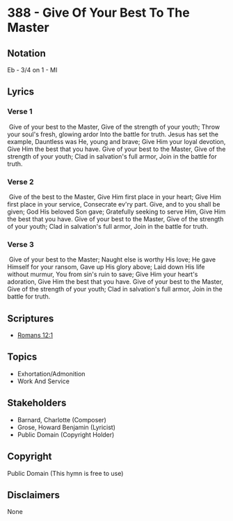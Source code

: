 # 388 - Give Of Your Best To The Master

## Notation

Eb - 3/4 on 1 - MI

## Lyrics

### Verse 1

 Give of your best to the Master, Give of the strength of your youth; Throw your soul's fresh, glowing ardor Into the battle for truth. Jesus has set the example, Dauntless was He, young and brave; Give Him your loyal devotion, Give Him the best that you have. Give of your best to the Master, Give of the strength of your youth; Clad in salvation's full armor, Join in the battle for truth.

### Verse 2

 Give of the best to the Master, Give Him first place in your heart; Give Him first place in your service, Consecrate ev'ry part. Give, and to you shall be given; God His beloved Son gave; Gratefully seeking to serve Him, Give Him the best that you have. Give of your best to the Master, Give of the strength of your youth; Clad in salvation's full armor, Join in the battle for truth.

### Verse 3

 Give of your best to the Master; Naught else is worthy His love; He gave Himself for your ransom, Gave up His glory above; Laid down His life without murmur, You from sin's ruin to save; Give Him your heart's adoration, Give Him the best that you have. Give of your best to the Master, Give of the strength of your youth; Clad in salvation's full armor, Join in the battle for truth.


## Scriptures

- [Romans 12:1](https://www.biblegateway.com/passage/?search=Romans%2012%3A1)

## Topics

- Exhortation/Admonition
- Work And Service

## Stakeholders

- Barnard, Charlotte (Composer)
- Grose, Howard Benjamin (Lyricist)
- Public Domain (Copyright Holder)

## Copyright

Public Domain
(This hymn is free to use)

## Disclaimers

None

